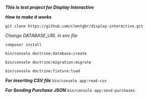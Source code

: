 **_This is test project for Display Interactive_**

**_How to make it works_**

`git clone https://github.com/clmntgbr/display-interactive.git`

*Change DATABASE_URL in env file*

`composer install`

`bin/console doctrine:database:create`

`bin/console doctrine:migration:migrate`

`bin/console doctrine:fixture:load`

**_For inserting CSV file_**
`bin/console app:read-csv`

**_For Sending Purchase JSON_**
`bin/console app:send-purchases`